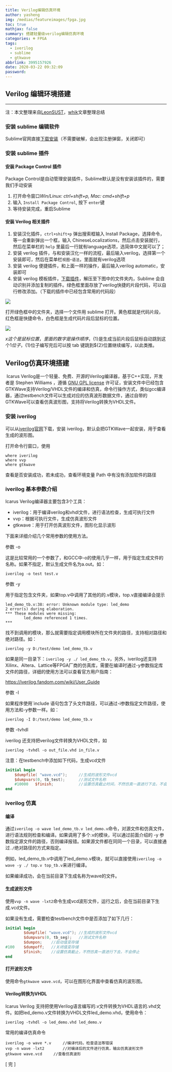 ```yaml
---
title: Verilog编辑仿真环境
author: yasheng
img: /medias/featureimages/fpga.jpg
toc: true
mathjax: false
summary: 搭建轻量级verilog编辑仿真环境
categories: ☸ FPGA
tags:
  - iverilog
  - sublime
  - gtkwave
abbrlink: 3995157926
date: 2020-03-22 09:32:09
password:
---
```




## Verilog 编辑环境搭建

------

注：本文整理来自[LeonSUST](https://blog.csdn.net/LeonSUST/article/details/104506830?depth_1-utm_source=distribute.pc_relevant.none-task&utm_source=distribute.pc_relevant.none-task)，[whik](https://www.cnblogs.com/whik/p/11980103.html)文章整理总结

### 安装 sublime 编辑软件

Sublime官网直接[下载安装](http://www.sublimetext.com/)（不需要破解，会出现注册弹窗，关闭即可）

### 安装 sublime 插件

#### 安装 Package Control 插件

 Package Control是自动管理安装插件，Sublime默认是没有安装该插件的，需要我们手动安装

1. 打开命令窗口*Win/Linux: ctrl+shift+p, Mac: cmd+shift+p*
2. 输入 `Install Package Control`, 按下 `enter`键
3. 等待安装完成，重启Sublime

#### 安装 Verilog 相关插件

1. 安装汉化插件，`ctrl+shift+p` 弹出搜索框输入 Install Package，选择命令，等一会重新弹出一个框，输入 ChineseLocalizations，然后点击安装就行，然后在菜单栏的 `help` 里最后一行就有language选项，选简体中文就可以了；
2. 安装 verilog 插件，与和安装汉化一样的流程，最后输入verilog，选择第一个安装即可，然后在菜单栏`视图`-`语法`，里面就有verilog选项
3. 安装 verilog 便捷插件，和上面一样的操作，最后输入verilog automatic，安装即可
4. 安装 verilog 模板插件，[下载插件](https://www.lanzous.com/iai53zg)，解压至下图中的文件夹内，Sublime 会自动识别并添加复制的插件。绿色框里面存放了verilog快捷的片段代码，可以自行修改添加。（下载的插件中已经包含常用的代码段）



<img src="/images/post_images/fpga_iverilog/sublime_plugin.jpg">

打开绿色框中的文件夹，选择一个文件用 sublime 打开。黄色框就是代码片段，红色框是快捷命令，白色框是生成代码片段后鼠标的位置。

<img src="/images/post_images/fpga_iverilog/verilog_snipaste.png">

 ${x} 这个是鼠标位置，里面的数字是操作顺序，${1}是生成当前片段后鼠标自动跳到这个${1}位子，${1}位子编写完后可以按 tab 键跳到${2}位置继续编写，以此类推。

## Verilog仿真环境搭建

​	Icarus Verilog是一个轻量、免费、开源的Verilog编译器，基于C++实现，开发者是 Stephen Williams ，遵循 [GNU GPL license](http://www.gnu.org/licenses/gpl.html) 许可证，安装文件中已经包含 GTKWave支持Verilog/VHDL文件的编译和仿真，命令行操作方式，类似gcc编译器，通过testbench文件可以生成对应的仿真波形数据文件，通过自带的GTKWave可以查看仿真波形图，支持将Verilog转换为VHDL文件。

### 安装 iverilog  

可以从[iverilog官网](http://iverilog.icarus.com/)下载，安装 iverilog，默认会把GTKWave一起安装，用于查看生成的波形图。

打开命令行窗口，使用

```
where iverilog
where vvp
where gtkwave
```

查看是否安装成功，若未成功，查看环境变量 Path 中有没有添加软件的路径

### iverilog 基本参数介绍

Icarus Verilog编译器主要包含3个工具：

- iverilog：用于编译verilog和vhdl文件，进行语法检查，生成可执行文件
- vvp：根据可执行文件，生成仿真波形文件
- gtkwave：用于打开仿真波形文件，图形化显示波形

下面来详细介绍几个常用参数的使用方法。

参数   -o

这是比较常用的一个参数了，和GCC中-o的使用几乎一样，用于指定生成文件的名称。如果不指定，默认生成文件名为a.out。如：

```
iverilog -o test test.v
```

参数   -y

用于指定包含文件夹，如果top.v中调用了其他的的.v模块，top.v直接编译会提示

```
led_demo_tb.v:38: error: Unknown module type: led_demo
2 error(s) during elaboration.
*** These modules were missing:
        led_demo referenced 1 times.
***
```

找不到调用的模块，那么就需要指定调用模块所在文件夹的路径，支持相对路径和绝对路径。如：

```
iverilog -y D:/test/demo led_demo_tb.v
```

如果是同一目录下：`iverilog -y ./ led_demo_tb.v`，另外，iverilog还支持Xilinx、Altera、Lattice等FPGA厂商的仿真库，需要在编译时通过-y参数指定库文件的路径，详细的使用方法可以查看官方用户指南：

https://iverilog.fandom.com/wiki/User_Guide

参数  -I

如果程序使用`include 语句包含了头文件路径，可以通过-i参数指定文件路径，使用方法和-y参数一样。如：

```
iverilog -I D:/test/demo led_demo_tb.v
```

参数  -tvhdl

iverilog 还支持把verilog文件转换为VHDL文件，如

```
iverilog -tvhdl -o out_file.vhd in_file.v
```

注意：在testbench中添加如下代码，生成vcd文件

```verilog
initial begin 
	$dumpfile( "wave.vcd");		//生成的波形文件vcd 
	$dumpvars(0, tb_test);		//测试文件名称     
	#10000   $finish;			//设置仿真截止时间，不然仿真一直进行下去，不会停止 
end
```



### iverilog 仿真

#### 编译

通过`iverilog -o wave led_demo_tb.v led_demo.v`命令，对源文件和仿真文件，进行语法规则检查和编译。如果调用了多个.v的模块，可以通过前面介绍的 -y 参数指定源文件的路径，否则编译报错。如果源文件都在同同一个目录，可以直接通过`./`绝对路径的方式来指定。

例如，led_demo_tb.v中调用了led_demo.v模块，就可以直接使用`iverilog -o wave -y ./ top.v top_tb.v`来进行编译。

如果编译成功，会在当前目录下生成名称为wave的文件。

#### 生成波形文件

使用`vvp -n wave -lxt2`命令生成vcd波形文件，运行之后，会在当前目录下生成.vcd文件。

如果没有生成，需要检查testbench文件中是否添加了如下几行：

```verilog
initial begin
		$dumpfile( "wave.vcd");	//生成的波形文件vcd
		$dumpvars(0, tb_seg);	//测试文件名称
     	$dumpon;	//启动值变存储
#100	$dumpoff; 	//关闭值变存储
    	$finish;	//设置仿真截止，不然仿真一直进行下去，不会停止
end
```

#### 打开波形文件

使用命令`gtkwave wave.vcd`，可以在图形化界面中查看仿真的波形图。

#### Verilog转换为VHDL

Icarus Verilog 支持把使用Verilog语言编写的.v文件转换为VHDL语言的.vhd文件。如把led_demo.v文件转换为VHDL文件led_demo.vhd，使用命令：

```
iverilog -tvhdl -o led_demo.vhd led_demo.v
```



常用的编译仿真命令

```
iverilog -o wave *.v     //编译代码，检查语法等错误
vvp -n wave -lxt2        //对编译后的文件进行仿真，输出仿真波形文件
gtkwave wave.vcd     //查看仿真波形
```

[  完  ]

